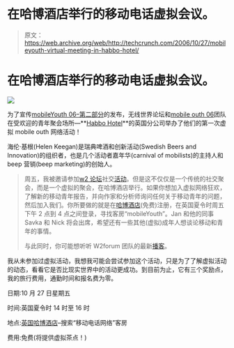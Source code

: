 # 在哈博酒店举行的移动电话虚拟会议。

> 原文：<https://web.archive.org/web/http://techcrunch.com/2006/10/27/mobileyouth-virtual-meeting-in-habbo-hotel/>

# 在哈博酒店举行的移动电话虚拟会议。

![](img/669e6dc0ec32fe079e885684768c3af2.png)

为了宣传[mobileYouth 06–第二部分](https://web.archive.org/web/20230121190851/http://www.w2forum.com/i/mobileYouth06_part_two)的发布，无线世界论坛和[mobile outh 06](https://web.archive.org/web/20230121190851/http://www.w2forum.com/i/mobileYouth)团队在受欢迎的青年聚会场所—**[Habbo Hotel](https://web.archive.org/web/20230121190851/http://www.habbohotel.co.uk/)**的英国分公司举办了他们的第一次虚拟 mobile outh 网络活动！

海伦·基根(Helen Keegan)是瑞典啤酒和创新活动(Swedish Beers and Innovation)的组织者，也是几个活动者嘉年华(carnival of mobilists)的主持人和 beep 营销(beep marketing)的创始人。

> 周五，我被邀请参加[w2 论坛](https://web.archive.org/web/20230121190851/http://www.w2forum.com/)社交[活动](https://web.archive.org/web/20230121190851/http://www.w2forum.com/i/mobileYouth_Virtual_Networking_2006)。但是这不仅仅是一个传统的社交聚会，而是一个虚拟的聚会，在哈博酒店举行。如果你想加入虚拟网络狂欢，了解新的移动青年报告，并向作家和分析师询问任何关于移动青年的问题，然后加入我们。你所要做的就是在[哈博酒店](https://web.archive.org/web/20230121190851/http://www.habbohotel.co.uk/)(免费)注册，在英国夏令时周五下午 2 点到 4 点之间登录，寻找客房“mobileYouth”。Jan 和他的同事 Savka 和 Nick 将会出席，希望还有一些其他(虚拟)成年人想谈论移动和青年的事情。
> 
> 与此同时，你可能想听听 W2forum 团队的最新[播客](https://web.archive.org/web/20230121190851/http://www.w2forum.com/i/Get_a_Second_Life)。

我从未参加过虚拟活动，我想我可能会尝试参加这个活动，只是为了了解虚拟活动的动态，看看它是否比现实世界中的活动更成功。到目前为止，它有三个奖励点，我的旅行费用，通勤时间和报名费为零。

日期:10 月 27 日星期五

时间:英国夏令时 14 时至 16 时

地点:[英国哈博酒店](https://web.archive.org/web/20230121190851/http://www.habbohotel.co.uk/)–搜索“移动电话网络”客房

费用:免费(将提供虚拟茶点！)